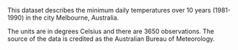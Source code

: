 This dataset describes the minimum daily temperatures over 10 years (1981-1990) in the city Melbourne, Australia.

The units are in degrees Celsius and there are 3650 observations. The source of the data is credited as the Australian Bureau of Meteorology.
